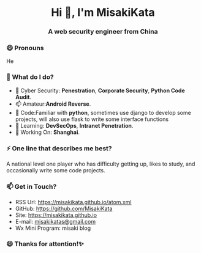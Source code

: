 <h1 align="center">Hi 👋, I'm MisakiKata</h1>
<h3 align="center">A web security engineer from China</h3>

### 😄 Pronouns
He

### 🌱 What do I do?
- 🔭 Cyber Security: **Penestration**, **Corporate Security**, **Python Code Audit**.
- 📫 Amateur:**Android Reverse**.
- 👯 Code:Familiar with **python**, sometimes use django to develop some projects, will also use flask to write some interface functions
- 🌱 Learning: **DevSecOps**, **Intranet Penetration**.
- 🤝 Working On: **Shanghai**.

### ⚡ One line that describes me best? 
A national level one player who has difficulty getting up, likes to study, and occasionally write some code projects.

### 📫 Get in Touch?
- RSS Url: https://misakikata.github.io/atom.xml
- GitHub: https://github.com/MisakiKata
- Site: https://misakikata.github.io
- E-mail: misakikatas@gmail.com
- Wx Mini Program: misaki blog

### 😄 Thanks for attention!✨

<!--
![github](https://github-readme-stats.vercel.app/api?username=MisakiKata&show_icons=true&theme=dracula&hide=issues,prs)
**MisakiKata/MisakiKata** is a ✨ _special_ ✨ repository because its `README.md` (this file) appears on your GitHub profile.

Here are some ideas to get you started:

- 🔭 I’m currently working on ...
- 🌱 I’m currently learning ...
- 👯 I’m looking to collaborate on ...
- 🤔 I’m looking for help with ...
- 💬 Ask me about ...
- 📫 How to reach me: ...
- 😄 Pronouns: ...
- ⚡ Fun fact: ...
-->
